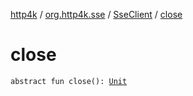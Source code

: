 [http4k](../../index.md) / [org.http4k.sse](../index.md) / [SseClient](index.md) / [close](./close.md)

# close

`abstract fun close(): `[`Unit`](https://kotlinlang.org/api/latest/jvm/stdlib/kotlin/-unit/index.html)